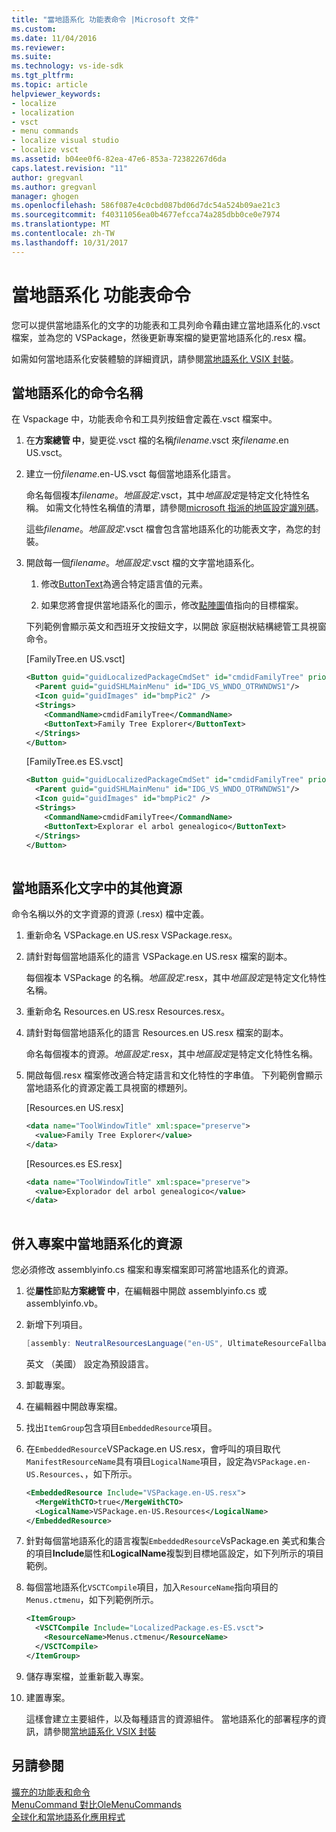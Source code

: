 ```yaml
---
title: "當地語系化 功能表命令 |Microsoft 文件"
ms.custom: 
ms.date: 11/04/2016
ms.reviewer: 
ms.suite: 
ms.technology: vs-ide-sdk
ms.tgt_pltfrm: 
ms.topic: article
helpviewer_keywords:
- localize
- localization
- vsct
- menu commands
- localize visual studio
- localize vsct
ms.assetid: b04ee0f6-82ea-47e6-853a-72382267d6da
caps.latest.revision: "11"
author: gregvanl
ms.author: gregvanl
manager: ghogen
ms.openlocfilehash: 586f087e4c0cbd087bd06d7dc54a524b09ae21c3
ms.sourcegitcommit: f40311056ea0b4677efcca74a285dbb0ce0e7974
ms.translationtype: MT
ms.contentlocale: zh-TW
ms.lasthandoff: 10/31/2017
---
```

# <a name="localizing-menu-commands"></a>當地語系化 功能表命令
您可以提供當地語系化的文字的功能表和工具列命令藉由建立當地語系化的.vsct 檔案，並為您的 VSPackage，然後更新專案檔的變更當地語系化的.resx 檔。  
  
 如需如何當地語系化安裝體驗的詳細資訊，請參閱[當地語系化 VSIX 封裝](../extensibility/localizing-vsix-packages.md)。  
  
## <a name="localizing-command-names"></a>當地語系化的命令名稱  
 在 Vspackage 中，功能表命令和工具列按鈕會定義在.vsct 檔案中。  
  
1.  在**方案總管 中**，變更從.vsct 檔的名稱*filename*.vsct 來*filename*.en US.vsct。  
  
2.  建立一份*filename*.en-US.vsct 每個當地語系化語言。  
  
     命名每個複本*filename*。*地區設定*.vsct，其中*地區設定*是特定文化特性名稱。 如需文化特性名稱值的清單，請參閱[microsoft 指派的地區設定識別碼](https://msdn.microsoft.com/en-us/library/windows/apps/jj657969.aspx)。  
  
     這些*filename*。*地區設定*.vsct 檔會包含當地語系化的功能表文字，為您的封裝。  
  
3.  開啟每一個*filename*。*地區設定*.vsct 檔的文字當地語系化。  
  
    1.  修改[ButtonText](../extensibility/buttontext-element.md)為適合特定語言值的元素。  
  
    2.  如果您將會提供當地語系化的圖示，修改[點陣圖](../extensibility/bitmap-element.md)值指向的目標檔案。  
  
     下列範例會顯示英文和西班牙文按鈕文字，以開啟 家庭樹狀結構總管工具視窗命令。  
  
     [FamilyTree.en US.vsct]  
  
    ```xml  
    <Button guid="guidLocalizedPackageCmdSet" id="cmdidFamilyTree" priority="0x0100" type="Button">  
      <Parent guid="guidSHLMainMenu" id="IDG_VS_WNDO_OTRWNDWS1"/>  
      <Icon guid="guidImages" id="bmpPic2" />  
      <Strings>  
        <CommandName>cmdidFamilyTree</CommandName>  
        <ButtonText>Family Tree Explorer</ButtonText>  
      </Strings>  
    </Button>  
    ```  
  
     [FamilyTree.es ES.vsct]  
  
    ```xml  
    <Button guid="guidLocalizedPackageCmdSet" id="cmdidFamilyTree" priority="0x0100" type="Button">  
      <Parent guid="guidSHLMainMenu" id="IDG_VS_WNDO_OTRWNDWS1"/>  
      <Icon guid="guidImages" id="bmpPic2" />  
      <Strings>  
        <CommandName>cmdidFamilyTree</CommandName>  
        <ButtonText>Explorar el arbol genealogico</ButtonText>  
      </Strings>  
    </Button>  
  
    ```  
  
## <a name="localizing-other-text-resources"></a>當地語系化文字中的其他資源  
 命令名稱以外的文字資源的資源 (.resx) 檔中定義。  
  
1.  重新命名 VSPackage.en US.resx VSPackage.resx。  
  
2.  請針對每個當地語系化的語言 VSPackage.en US.resx 檔案的副本。  
  
     每個複本 VSPackage 的名稱。*地區設定*.resx，其中*地區設定*是特定文化特性名稱。  
  
3.  重新命名 Resources.en US.resx Resources.resx。  
  
4.  請針對每個當地語系化的語言 Resources.en US.resx 檔案的副本。  
  
     命名每個複本的資源。*地區設定*.resx，其中*地區設定*是特定文化特性名稱。  
  
5.  開啟每個.resx 檔案修改適合特定語言和文化特性的字串值。 下列範例會顯示當地語系化的資源定義工具視窗的標題列。  
  
     [Resources.en US.resx]  
  
    ```xml  
    <data name="ToolWindowTitle" xml:space="preserve">  
      <value>Family Tree Explorer</value>  
    </data>  
    ```  
  
     [Resources.es ES.resx]  
  
    ```xml  
    <data name="ToolWindowTitle" xml:space="preserve">  
      <value>Explorador del arbol genealogico</value>  
    </data>  
  
    ```  
  
## <a name="incorporating-localized-resources-into-the-project"></a>併入專案中當地語系化的資源  
 您必須修改 assemblyinfo.cs 檔案和專案檔案即可將當地語系化的資源。  
  
1.  從**屬性**節點**方案總管 中**，在編輯器中開啟 assemblyinfo.cs 或 assemblyinfo.vb。  
  
2.  新增下列項目。  
  
    ```csharp  
    [assembly: NeutralResourcesLanguage("en-US", UltimateResourceFallbackLocation.Satellite)]  
    ```  
  
     英文 （美國） 設定為預設語言。  
  
3.  卸載專案。  
  
4.  在編輯器中開啟專案檔。  
  
5.  找出`ItemGroup`包含項目`EmbeddedResource`項目。  
  
6.  在`EmbeddedResource`VSPackage.en US.resx，會呼叫的項目取代`ManifestResourceName`具有項目`LogicalName`項目，設定為`VSPackage.en-US.Resources`、，如下所示。  
  
    ```xml  
    <EmbeddedResource Include="VSPackage.en-US.resx">  
      <MergeWithCTO>true</MergeWithCTO>  
      <LogicalName>VSPackage.en-US.Resources</LogicalName>  
    </EmbeddedResource>  
    ```  
  
7.  針對每個當地語系化的語言複製`EmbeddedResource`VsPackage.en 美式和集合的項目**Include**屬性和**LogicalName**複製到目標地區設定，如下列所示的項目範例。  
  
8.  每個當地語系化`VSCTCompile`項目，加入`ResourceName`指向項目的`Menus.ctmenu`，如下列範例所示。  
  
    ```xml  
    <ItemGroup>  
      <VSCTCompile Include="LocalizedPackage.es-ES.vsct">  
        <ResourceName>Menus.ctmenu</ResourceName>  
      </VSCTCompile>  
    </ItemGroup>  
    ```  
  
9. 儲存專案檔，並重新載入專案。  
  
10. 建置專案。  
  
     這樣會建立主要組件，以及每種語言的資源組件。 當地語系化的部署程序的資訊，請參閱[當地語系化 VSIX 封裝](../extensibility/localizing-vsix-packages.md)  
  
## <a name="see-also"></a>另請參閱  
 [擴充的功能表和命令](../extensibility/extending-menus-and-commands.md)   
 [MenuCommand 對比OleMenuCommands](../extensibility/menucommands-vs-olemenucommands.md)   
 [全球化和當地語系化應用程式](../ide/globalizing-and-localizing-applications.md)